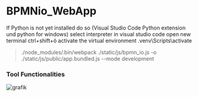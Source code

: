 # BPMNio_WebApp
If Python is not yet installed do so (Visual Studio Code Python extension und python for windows)
select interpreter in visual studio code
open new terminal ctrl+shift+ö
activate the virtual environment .venv\Scripts\activate


> ./node_modules/.bin/webpack  ./static/js/bpmn_io.js -o ./static/js/public/app.bundled.js --mode development

### Tool Functionalities 
![grafik](https://github.com/Charlie2801/BPMNio_WebApp/assets/94894288/9bcb2de0-79df-4cbe-b72e-653d387e18e9)

